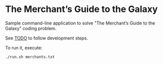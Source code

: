 # The Merchant’s Guide to the Galaxy

Sample command-line application to solve "The Merchant’s Guide to the Galaxy" coding problem.

See [TODO](TODO.md) to follow development steps.

To run it, execute:

```
./run.sh merchants.txt
```